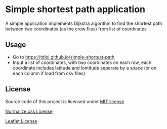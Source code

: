 # Simple shortest path application

A simple application implements Dijkstra algorithm to find the shortest path between two coordinates (as the crow flies) from list of coordinates

## Usage
- Go to https://tdloi.github.io/simple-shortest-path
- Input a list of coordinates, with two coordinates on each row, each coordinate includes latitude and lontitude seperate by a space (or on each column if load from csv files)

## License
Source code of this project is licensed under [MIT license](LICENSE)

[Normalize.css License](https://github.com/necolas/normalize.css/blob/master/LICENSE.md)

[Leaflet License](https://github.com/Leaflet/Leaflet/blob/master/LICENSE)
